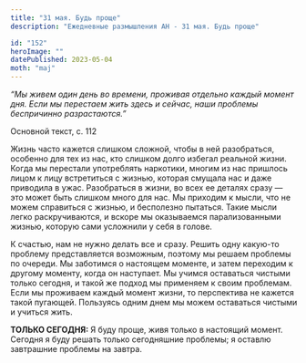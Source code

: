 ```yaml
---
title: "31 мая. Будь проще"
description: "Ежедневные размышления АН - 31 мая. Будь проще"

id: "152"
heroImage: ""
datePublished: 2023-05-04
moth: "maj"
---
```


_“Мы живем один день во времени, проживая отдельно каждый момент дня. Если мы
перестаем жить здесь и сейчас, наши проблемы беспричинно разрастаются.”_

Основной текст, с. 112

Жизнь часто кажется слишком сложной, чтобы в ней разобраться, особенно для тех
из нас, кто слишком долго избегал реальной жизни. Когда мы перестали
употреблять наркотики, многим из нас пришлось лицом к лицу встретиться с
жизнью, которая смущала нас и даже приводила в ужас. Разобраться в жизни, во
всех ее деталях сразу — это может быть слишком много для нас. Мы приходим к
мысли, что не можем справиться с жизнью, и бесполезно пытаться. Такие мысли
легко раскручиваются, и вскоре мы оказываемся парализованными жизнью, которую
сами усложнили у себя в голове.

К счастью, нам не нужно делать все и сразу. Решить одну какую-то проблему
представляется возможным, поэтому мы решаем проблемы по очереди. Мы заботимся
о настоящем моменте, и затем переходим к другому моменту, когда он наступает.
Мы учимся оставаться чистыми только сегодня, и такой же подход мы применяем к
своим проблемам. Если мы проживаем каждый момент жизни, то перспектива не
кажется такой пугающей. Пользуясь одним днем мы можем оставаться чистыми и
учиться жить.

**ТОЛЬКО СЕГОДНЯ:** Я буду проще, живя только в настоящий момент. Сегодня я
буду решать только сегодняшние проблемы; я оставлю завтрашние проблемы на
завтра.
